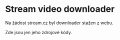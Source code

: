 # Stream video downloader

Na žádost stream.cz byl downloader stažen z webu.

Zde jsou jen jeho zdrojové kódy.

